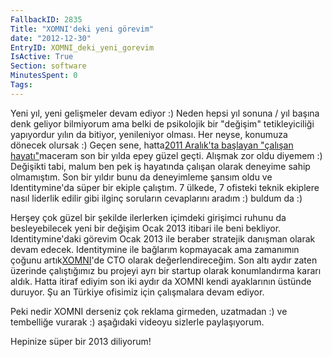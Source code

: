 ```yaml
---
FallbackID: 2835
Title: "XOMNI'deki yeni görevim"
date: "2012-12-30"
EntryID: XOMNI_deki_yeni_gorevim
IsActive: True
Section: software
MinutesSpent: 0
Tags: 
---
```

Yeni yıl, yeni gelişmeler devam ediyor :) Neden hepsi yıl sonuna / yıl
başına denk geliyor bilmiyorum ama belki de psikolojik bir "değişim"
tetikleyiciliği yapıyordur yılın da bitiyor, yenileniyor olması. Her
neyse, konumuza dönecek olursak :) Geçen sene, hatta[2011 Aralık'ta
başlayan "çalışan
hayatı"](http://daron.yondem.com/tr/post/IdentityMine_daki_yeni_gorevim)maceram
son bir yılda epey güzel geçti. Alışmak zor oldu diyemem :) Değişikti
tabi, malum ben pek iş hayatında çalışan olarak deneyime sahip
olmamıştım. Son bir yıldır bunu da deneyimleme şansım oldu ve
Identitymine'da süper bir ekiple çalıştım. 7 ülkede, 7 ofisteki teknik
ekiplere nasıl liderlik edilir gibi ilginç soruların cevaplarını aradım
:) buldum da :)

Herşey çok güzel bir şekilde ilerlerken içimdeki girişimci ruhunu da
besleyebilecek yeni bir değişim Ocak 2013 itibari ile beni bekliyor.
Identitymine'daki görevim Ocak 2013 ile beraber stratejik danışman
olarak devam edecek. Identitymine ile bağlarım kopmayacak ama zamanımın
çoğunu artık[XOMNI](http://www.xomni.com)'de CTO olarak
değerlendireceğim. Son altı aydır zaten üzerinde çalıştığımız bu projeyi
ayrı bir startup olarak konumlandırma kararı aldık. Hatta itiraf ediyim
son iki aydır da XOMNI kendi ayaklarının üstünde duruyor. Şu an Türkiye
ofisimiz için çalışmalara devam ediyor.

Peki nedir XOMNI derseniz çok reklama girmeden, uzatmadan :) ve
tembelliğe vurarak :) aşağıdaki videoyu sizlerle paylaşıyorum.

Hepinize süper bir 2013 diliyorum!


